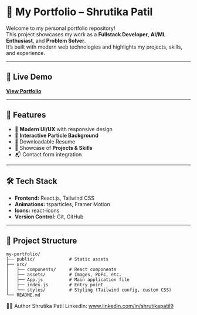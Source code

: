 # 🌟 My Portfolio – Shrutika Patil

Welcome to my personal portfolio repository!  
This project showcases my work as a **Fullstack Developer**, **AI/ML Enthusiast**, and **Problem Solver**.  
It’s built with modern web technologies and highlights my projects, skills, and experience.

---

## 🚀 Live Demo
[**View Portfolio**](https://portfoliosp09.netlify.app/) 

---

## 📌 Features
- 🎨 **Modern UI/UX** with responsive design
- 🌌 **Interactive Particle Background**
- 📄 Downloadable Resume
- 💼 Showcase of **Projects & Skills**
- 📬 Contact form integration

---

## 🛠 Tech Stack
- **Frontend:** React.js, Tailwind CSS
- **Animations:** tsparticles, Framer Motion
- **Icons:** react-icons
- **Version Control:** Git, GitHub

---

## 📂 Project Structure
```plaintext
my-portfolio/
├── public/             # Static assets
├── src/
│   ├── components/     # React components
│   ├── assets/         # Images, PDFs, etc.
│   ├── App.js          # Main application file
│   ├── index.js        # Entry point
│   └── styles/         # Styling (Tailwind config, custom CSS)
└── README.md
```

🧑‍💻 Author
Shrutika Patil
LinkedIn: www.linkedin.com/in/shrutikapatil9



